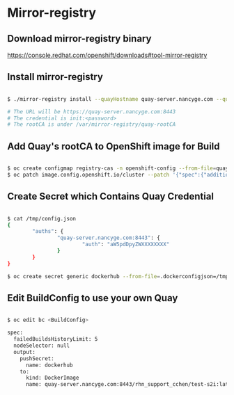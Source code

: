 # Mirror-registry

## Download mirror-registry binary

<https://console.redhat.com/openshift/downloads#tool-mirror-registry>

## Install mirror-registry

~~~bash

$ ./mirror-registry install --quayHostname quay-server.nancyge.com --quayRoot /var/mirror-registry --initPassword <password>

# The URL will be https://quay-server.nancyge.com:8443
# The credential is init:<password>
# The rootCA is under /var/mirror-registry/quay-rootCA

~~~

## Add Quay's rootCA to OpenShift image for Build

~~~bash

$ oc create configmap registry-cas -n openshift-config --from-file=quay-server.nancyge.com..8443=/tmp/rootCA.pem
$ oc patch image.config.openshift.io/cluster --patch '{"spec":{"additionalTrustedCA":{"name":"registry-cas"}}}' --type=merge

~~~

## Create Secret which Contains Quay Credential

~~~bash

$ cat /tmp/config.json
{
        "auths": {
                "quay-server.nancyge.com:8443": {
                        "auth": "aW5pdDpyZWXXXXXXXX"
                }
        }
}

$ oc create secret generic dockerhub --from-file=.dockerconfigjson=/tmp/config.json --type=kubernetes.io/dockerconfigjson

~~~


## Edit BuildConfig to use your own Quay

~~~bash

$ oc edit bc <BuildConfig>

spec:
  failedBuildsHistoryLimit: 5
  nodeSelector: null
  output:
    pushSecret:
      name: dockerhub
    to:
      kind: DockerImage
      name: quay-server.nancyge.com:8443/rhn_support_cchen/test-s2i:latest

~~~
